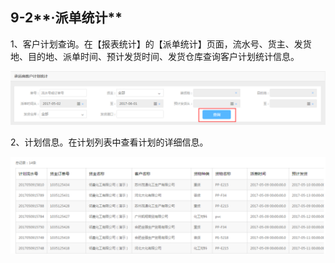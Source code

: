 ## 9-2**·派单统计**

1、客户计划查询。在【报表统计】的【派单统计】页面，流水号、货主、发货地、目的地、派单时间、预计发货时间、发货仓库查询客户计划统计信息。

![](/nassets/c9-2-1.png)

2、计划信息。在计划列表中查看计划的详细信息。

![](/nassets/c9-2-2.png)

